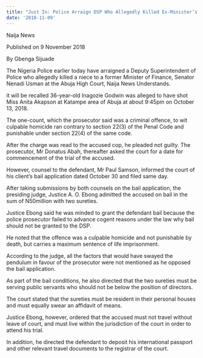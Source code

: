 ```yaml
---
title: "Just In: Police Arraign DSP Who Allegedly Killed Ex-Minister’s Niece"
date: '2018-11-09'
---
```

Naija News

Published on 9 November 2018

By Gbenga Sijuade

The Nigeria Police earlier today have arraigned a Deputy Superintendent of Police who allegedly killed a niece to a former Minister of Finance, Senator Nenadi Usman at the Abuja High Court, Naija News Understands.

it will be recalled  36-year-old  Inagozie Godwin was alleged to have shot Miss Anita Akapson at Katampe area of Abuja at about 9:45pm on October 13, 2018.

The one-count, which the prosecutor said was a criminal offence, to wit culpable homicide ran contrary to section 22(3) of the Penal Code and punishable under section 22(4) of the same code.

After the charge was read to the accused cop, he pleaded not guilty. The prosecutor, Mr Donatus Abah, thereafter asked the court for a date for commencement of the trial of the accused.

 

However, counsel to the defendant, Mr Paul Samson, informed the court of his client’s bail application dated October 30 and filed same day.

After taking submissions by both counsels on the bail application, the presiding judge, Justice  A. O. Ebong admitted the accused on bail in the sum of N50million with two sureties.

Justice Ebong said he was minded to grant the defendant bail because the police prosecutor failed to advance cogent reasons under the law why bail should not be granted to the DSP.

He noted that the offence was a culpable homicide and not punishable by death, but carries a maximum sentence of life imprisonment.

According to the judge, all the factors that would have swayed the pendulum in favour of the prosecutor were not mentioned as he opposed the bail application.

As part of the bail conditions, he also directed that the two sureties must be serving public servants who should not be below the position of directors.

The court stated that the sureties must be resident in their personal houses and must equally swear an affidavit of means.

Justice Ebong, however, ordered that the accused must not travel without leave of court, and must live within the jurisdiction of the court in order to attend his trial.

In addition, he directed the defendant to deposit his international passport and other relevant travel documents to the registrar of the court.


